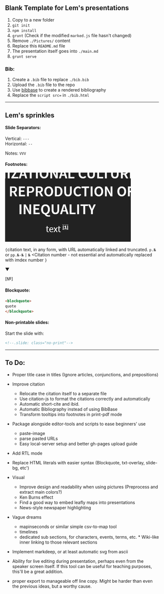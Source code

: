 ## Blank Template for Lem's presentations

1. Copy to a new folder
1. `git init`
1. `npm install`
3. `grunt` (Check if the modified `marked.js` file hasn't changed)
3. Remove `./Pictures/` content
4. Replace this `README.md` file
3. The presentation itself goes into `./main.md`
4. `grunt serve`

### Bib:
1. Create a `.bib` file to replace `./bib.bib`
2. Upload the `.bib` file to the repo
2. Use [bibbase](https://bibbase.org) to create a rendered bibliography 
3. Replace the `script src=` in `./bib.html`

---

## Lem's sprinkles

#### Slide Separators:

Vertical: `---` <br>
Horizontal: `--` <br>

Notes: `VVV`

#### Footnotes:
![tooltip](./Pictures/tooltip.gif)

`{`citation text, in any form, with URL automatically linked and truncated. `p.№` or `pp.№-№` `|` `№` <Citation number - not essential and automatically replaced with imdex number `}`

▼

[№] 

#### Blockquote:

```markdown
<blockquote>
quote
</blockquote>
```
#### Non-printable slides:

Start the slide with:
  
```markdown
<!--.slide: class="no-print"-->
```

---

## To Do:

* Proper title case in titles (Ignore articles, conjunctions, and prepositions)
* Improve citation 
    * Relocate the citation itself to a separate file 
    * Use citation-js to format the citations correctly and automatically
    * Automatic short-cite and ibid.
    * Automatic Bibliography instead of using BibBase 
    * Transform tooltips into footnotes in print-pdf mode
* Package alongside editor-tools and scripts to ease beginners' use
    * paste-image 
    * parse pasted URLs
    * Easy local-server setup and better gh-pages upload guide
* Add RTL mode 
* Replace HTML literals with easier syntax (Blockquote, txt-overlay, slide-bg, etc')
* Visual 
    * Improve design and readability when using pictures (Preprocess and extract main colors?)
    * Ken Burns effect
    * Find a good way to embed leafly maps into presentations
    * News-style newspaper highlighting 

* Vague dreams 
    * mapinseconds or similar simple csv-to-map tool
    * timelines
    * dedicated sub sections, for characters, events, terms, etc. 
          * Wiki-like inner linking to those relevant sections 
* Implement markdeep, or at least automatic svg from ascii 
* Ability for live editing during presentation, perhaps even from the speaker screen itself. If this tool can be useful for teaching purposes, this'll be a great addition. 
* proper export to manageable off line copy. Might be harder than even the previous ideas, but a worthy cause.